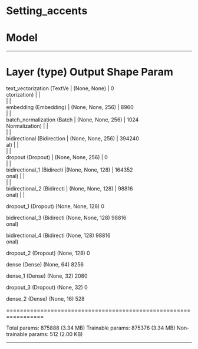 # Setting_accents

# Model


_________________________________________________________________
 Layer (type)                Output Shape              Param   
=================================================================
 text_vectorization (TextVe | (None, None)         |     0         
 ctorization)               |                      |               
                            |                      |               
 embedding (Embedding)      | (None, None, 256)    |     8960      
                            |                      |               
 batch_normalization (Batch | (None, None, 256)    |     1024      
 Normalization)             |                      |              
                            |                      |             
 bidirectional (Bidirection | (None, None, 256)    |     394240    
 al)                        |                      |               
                            |                      |               
 dropout (Dropout)          | (None, None, 256)    |     0         
                            |                      |               
 bidirectional_1 (Bidirecti |(None, None, 128)     |    164352    
 onal)                      |                      |               
                            |                      |               
 bidirectional_2 (Bidirecti | (None, None, 128)    |     98816     
 onal)                      |                      |             
                                                                 
 dropout_1 (Dropout)         (None, None, 128)         0         
                                                                 
 bidirectional_3 (Bidirecti  (None, None, 128)         98816     
 onal)                                                           
                                                                 
 bidirectional_4 (Bidirecti  (None, 128)               98816     
 onal)                                                           
                                                                 
 dropout_2 (Dropout)         (None, 128)               0         
                                                                 
 dense (Dense)               (None, 64)                8256      
                                                                 
 dense_1 (Dense)             (None, 32)                2080      
                                                                 
 dropout_3 (Dropout)         (None, 32)                0         
                                                                 
 dense_2 (Dense)             (None, 16)                528       
                                                                 
=================================================================


Total params: 875888 (3.34 MB)
Trainable params: 875376 (3.34 MB)
Non-trainable params: 512 (2.00 KB)


_________________________________________________________________
